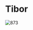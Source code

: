 <!--
  date: 2012-01-30
  modified: 2012-01-30
  slug: 873
  type: post
  categories: work, illustration
  tags: Sketchbook pro, Tibor
-->

# Tibor

![873](http://farm8.staticflickr.com/7163/6788949859_1f9d288157_z.jpg)
